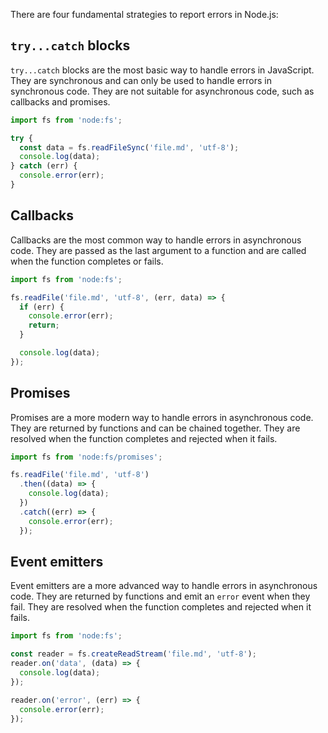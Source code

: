 There are four fundamental strategies to report errors in Node.js:

## `try...catch` blocks

`try...catch` blocks are the most basic way to handle errors in JavaScript. They are synchronous and can only be used to handle errors in synchronous code. They are not suitable for asynchronous code, such as callbacks and promises.

```js
import fs from 'node:fs';

try {
  const data = fs.readFileSync('file.md', 'utf-8');
  console.log(data);
} catch (err) {
  console.error(err);
}
```

## Callbacks

Callbacks are the most common way to handle errors in asynchronous code. They are passed as the last argument to a function and are called when the function completes or fails.

```js
import fs from 'node:fs';

fs.readFile('file.md', 'utf-8', (err, data) => {
  if (err) {
    console.error(err);
    return;
  }

  console.log(data);
});
```

## Promises

Promises are a more modern way to handle errors in asynchronous code. They are returned by functions and can be chained together. They are resolved when the function completes and rejected when it fails.

```js
import fs from 'node:fs/promises';

fs.readFile('file.md', 'utf-8')
  .then((data) => {
    console.log(data);
  })
  .catch((err) => {
    console.error(err);
  });
```

## Event emitters

Event emitters are a more advanced way to handle errors in asynchronous code. They are returned by functions and emit an `error` event when they fail. They are resolved when the function completes and rejected when it fails.

```js
import fs from 'node:fs';

const reader = fs.createReadStream('file.md', 'utf-8');
reader.on('data', (data) => {
  console.log(data);
});

reader.on('error', (err) => {
  console.error(err);
});
```
